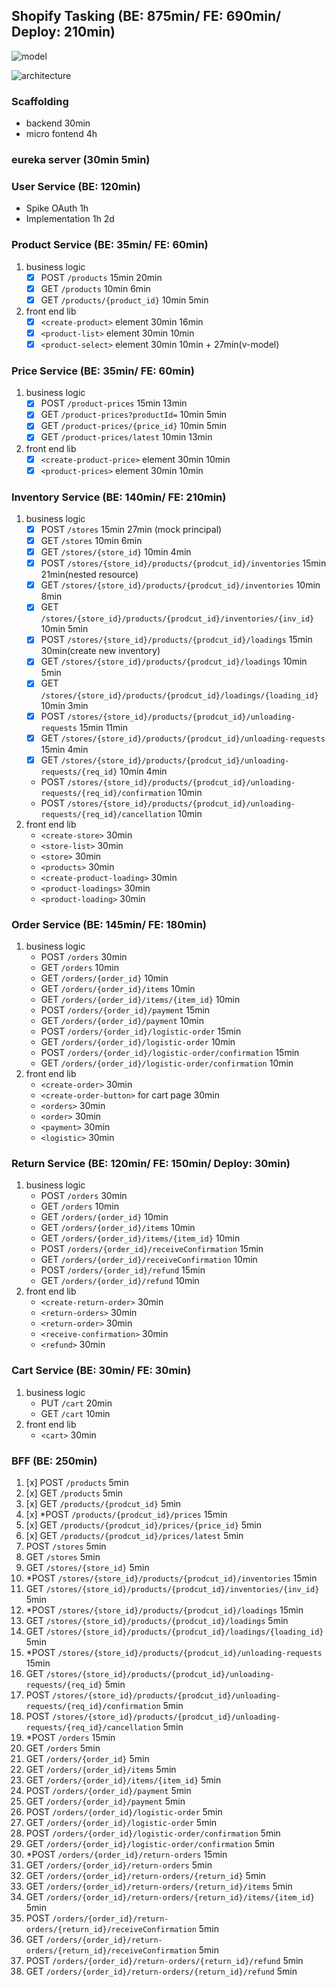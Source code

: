 ## Shopify Tasking (BE: 875min/ FE: 690min/ Deploy: 210min)

![model](_design/model.png)

![architecture](_design/architecture.png)

### Scaffolding
+ backend 30min
+ micro fontend 4h

### eureka server (30min 5min)

### User Service (BE: 120min)
+ Spike OAuth 1h
+ Implementation 1h 2d

### Product Service (BE: 35min/ FE: 60min)
1. business logic
	+ [x] POST `/products` 15min 20min
	+ [x] GET `/products` 10min 6min
	+ [x] GET `/products/{product_id}` 10min 5min
2. front end lib
	+ [x] `<create-product>` element 30min 16min
	+ [x] `<product-list>` element 30min 10min
	+ [x] `<product-select>` element 30min 10min + 27min(v-model)

### Price Service (BE: 35min/ FE: 60min)
1. business logic
	+ [x] POST `/product-prices` 15min 13min
	+ [x] GET `/product-prices?productId=` 10min 5min
	+ [x] GET `/product-prices/{price_id}` 10min 5min
	+ [x] GET `/product-prices/latest` 10min 13min
2. front end lib
	+ [x] `<create-product-price>` element 30min 10min
	+ [x] `<product-prices>` element 30min 10min

### Inventory Service (BE: 140min/ FE: 210min)
1. business logic
	+ [x] POST `/stores` 15min 27min (mock principal)
	+ [x] GET `/stores` 10min 6min
	+ [x] GET `/stores/{store_id}` 10min 4min
	+ [x] POST `/stores/{store_id}/products/{prodcut_id}/inventories` 15min 21min(nested resource)
	+ [x] GET `/stores/{store_id}/products/{prodcut_id}/inventories` 10min 8min
	+ [x] GET `/stores/{store_id}/products/{prodcut_id}/inventories/{inv_id}` 10min 5min
	+ [x] POST `/stores/{store_id}/products/{prodcut_id}/loadings` 15min 30min(create new inventory)
	+ [x] GET `/stores/{store_id}/products/{prodcut_id}/loadings` 10min 5min
	+ [x] GET `/stores/{store_id}/products/{prodcut_id}/loadings/{loading_id}` 10min 3min
	+ [x] POST `/stores/{store_id}/products/{prodcut_id}/unloading-requests` 15min 11min
	+ [x] GET `/stores/{store_id}/products/{prodcut_id}/unloading-requests` 15min 4min
	+ [x] GET `/stores/{store_id}/products/{prodcut_id}/unloading-requests/{req_id}` 10min 4min
	+ POST `/stores/{store_id}/products/{prodcut_id}/unloading-requests/{req_id}/confirmation` 10min
	+ POST `/stores/{store_id}/products/{prodcut_id}/unloading-requests/{req_id}/cancellation` 10min
2. front end lib
	+ `<create-store>` 30min
	+ `<store-list>` 30min
	+ `<store>` 30min
	+ `<products>` 30min
	+ `<create-product-loading>` 30min
	+ `<product-loadings>` 30min
	+ `<product-loading>` 30min

### Order Service (BE: 145min/ FE: 180min)
1. business logic
	+ POST `/orders` 30min
	+ GET `/orders` 10min
	+ GET `/orders/{order_id}` 10min
	+ GET `/orders/{order_id}/items` 10min
	+ GET `/orders/{order_id}/items/{item_id}` 10min
	+ POST `/orders/{order_id}/payment` 15min
	+ GET `/orders/{order_id}/payment` 10min
	+ POST `/orders/{order_id}/logistic-order` 15min
	+ GET `/orders/{order_id}/logistic-order` 10min
	+ POST `/orders/{order_id}/logistic-order/confirmation` 15min
	+ GET `/orders/{order_id}/logistic-order/confirmation` 10min
2. front end lib
	+ `<create-order>` 30min
	+ `<create-order-button>` for cart page 30min
	+ `<orders>` 30min
	+ `<order>` 30min
	+ `<payment>` 30min
	+ `<logistic>` 30min

### Return Service (BE: 120min/ FE: 150min/ Deploy: 30min)
1. business logic
	+ POST `/orders` 30min
	+ GET `/orders` 10min
	+ GET `/orders/{order_id}` 10min
	+ GET `/orders/{order_id}/items` 10min
	+ GET `/orders/{order_id}/items/{item_id}` 10min
	+ POST `/orders/{order_id}/receiveConfirmation` 15min
	+ GET `/orders/{order_id}/receiveConfirmation` 10min
	+ POST `/orders/{order_id}/refund` 15min
	+ GET `/orders/{order_id}/refund` 10min
2. front end lib
	+ `<create-return-order>` 30min
	+ `<return-orders>` 30min
	+ `<return-order>` 30min
	+ `<receive-confirmation>` 30min
	+ `<refund>` 30min

### Cart Service (BE: 30min/ FE: 30min)
1. business logic
	+ PUT `/cart` 20min
	+ GET `/cart` 10min
2. front end lib
	+ `<cart>` 30min

### BFF (BE: 250min)
1. [x] POST `/products` 5min
2. [x] GET `/products` 5min
3. [x] GET `/products/{prodcut_id}` 5min
4. [x] *POST `/products/{prodcut_id}/prices` 15min
5. [x] GET `/products/{prodcut_id}/prices/{price_id}` 5min
6. [x] GET `/products/{prodcut_id}/prices/latest` 5min
7. POST `/stores` 5min
8. GET `/stores` 5min
9. GET `/stores/{store_id}` 5min
10. *POST `/stores/{store_id}/products/{prodcut_id}/inventories` 15min
11. GET `/stores/{store_id}/products/{prodcut_id}/inventories/{inv_id}` 5min
12. *POST `/stores/{store_id}/products/{prodcut_id}/loadings` 15min
13. GET `/stores/{store_id}/products/{prodcut_id}/loadings` 5min
14. GET `/stores/{store_id}/products/{prodcut_id}/loadings/{loading_id}` 5min
15. *POST `/stores/{store_id}/products/{prodcut_id}/unloading-requests` 15min
16. GET `/stores/{store_id}/products/{prodcut_id}/unloading-requests/{req_id}` 5min
17. POST `/stores/{store_id}/products/{prodcut_id}/unloading-requests/{req_id}/confirmation` 5min
18. POST `/stores/{store_id}/products/{prodcut_id}/unloading-requests/{req_id}/cancellation` 5min
19. *POST `/orders` 15min
20. GET `/orders` 5min
21. GET `/orders/{order_id}` 5min
22. GET `/orders/{order_id}/items` 5min
23. GET `/orders/{order_id}/items/{item_id}` 5min
24. POST `/orders/{order_id}/payment` 5min
25. GET `/orders/{order_id}/payment` 5min
26. POST `/orders/{order_id}/logistic-order` 5min
27. GET `/orders/{order_id}/logistic-order` 5min
28. POST `/orders/{order_id}/logistic-order/confirmation` 5min
29. GET `/orders/{order_id}/logistic-order/confirmation` 5min
30. *POST `/orders/{order_id}/return-orders` 15min
31. GET `/orders/{order_id}/return-orders` 5min
32. GET `/orders/{order_id}/return-orders/{return_id}` 5min
33. GET `/orders/{order_id}/return-orders/{return_id}/items` 5min
34. GET `/orders/{order_id}/return-orders/{return_id}/items/{item_id}` 5min
35. POST `/orders/{order_id}/return-orders/{return_id}/receiveConfirmation` 5min
36. GET `/orders/{order_id}/return-orders/{return_id}/receiveConfirmation` 5min
37. POST `/orders/{order_id}/return-orders/{return_id}/refund` 5min
38. GET `/orders/{order_id}/return-orders/{return_id}/refund` 5min